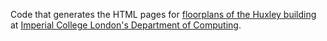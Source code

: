 Code that generates the HTML pages for [floorplans of the Huxley building](http://www.doc.ic.ac.uk/~gljones/huxley-map/) at [Imperial College London's Department of Computing](http://www.doc.ic.ac.uk/).
